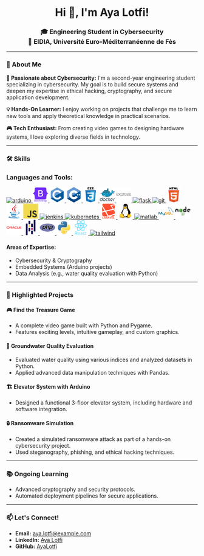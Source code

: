   <h1 align="center">Hi 👋, I'm Aya Lotfi!</h1>
  <h3 align="center">🎓 Engineering Student in Cybersecurity <br>📍 EIDIA, Université Euro-Méditerranéenne de Fès</h3>

  <hr>

  <h3>🚀 About Me</h3>
  <p><strong>🔐 Passionate about Cybersecurity:</strong> I'm a second-year engineering student specializing in cybersecurity. My goal is to build secure systems and deepen my expertise in ethical hacking, cryptography, and secure application development.</p>
  <p><strong>💡 Hands-On Learner:</strong> I enjoy working on projects that challenge me to learn new tools and apply theoretical knowledge in practical scenarios.</p>
  <p><strong>🎮 Tech Enthusiast:</strong> From creating video games to designing hardware systems, I love exploring diverse fields in technology.</p>

  <hr>

  <h3>🛠️ Skills</h3>
  <h3 align="left">Languages and Tools:</h3>
<p align="left"> <a href="https://www.arduino.cc/" target="_blank" rel="noreferrer"> <img src="https://cdn.worldvectorlogo.com/logos/arduino-1.svg" alt="arduino" width="40" height="40"/> </a> <a href="https://getbootstrap.com" target="_blank" rel="noreferrer"> <img src="https://raw.githubusercontent.com/devicons/devicon/master/icons/bootstrap/bootstrap-plain-wordmark.svg" alt="bootstrap" width="40" height="40"/> </a> <a href="https://www.cprogramming.com/" target="_blank" rel="noreferrer"> <img src="https://raw.githubusercontent.com/devicons/devicon/master/icons/c/c-original.svg" alt="c" width="40" height="40"/> </a> <a href="https://www.w3schools.com/cpp/" target="_blank" rel="noreferrer"> <img src="https://raw.githubusercontent.com/devicons/devicon/master/icons/cplusplus/cplusplus-original.svg" alt="cplusplus" width="40" height="40"/> </a> <a href="https://www.w3schools.com/css/" target="_blank" rel="noreferrer"> <img src="https://raw.githubusercontent.com/devicons/devicon/master/icons/css3/css3-original-wordmark.svg" alt="css3" width="40" height="40"/> </a> <a href="https://www.docker.com/" target="_blank" rel="noreferrer"> <img src="https://raw.githubusercontent.com/devicons/devicon/master/icons/docker/docker-original-wordmark.svg" alt="docker" width="40" height="40"/> </a> <a href="https://expressjs.com" target="_blank" rel="noreferrer"> <img src="https://raw.githubusercontent.com/devicons/devicon/master/icons/express/express-original-wordmark.svg" alt="express" width="40" height="40"/> </a> <a href="https://flask.palletsprojects.com/" target="_blank" rel="noreferrer"> <img src="https://www.vectorlogo.zone/logos/pocoo_flask/pocoo_flask-icon.svg" alt="flask" width="40" height="40"/> </a> <a href="https://git-scm.com/" target="_blank" rel="noreferrer"> <img src="https://www.vectorlogo.zone/logos/git-scm/git-scm-icon.svg" alt="git" width="40" height="40"/> </a> <a href="https://www.w3.org/html/" target="_blank" rel="noreferrer"> <img src="https://raw.githubusercontent.com/devicons/devicon/master/icons/html5/html5-original-wordmark.svg" alt="html5" width="40" height="40"/> </a> <a href="https://www.java.com" target="_blank" rel="noreferrer"> <img src="https://raw.githubusercontent.com/devicons/devicon/master/icons/java/java-original.svg" alt="java" width="40" height="40"/> </a> <a href="https://developer.mozilla.org/en-US/docs/Web/JavaScript" target="_blank" rel="noreferrer"> <img src="https://raw.githubusercontent.com/devicons/devicon/master/icons/javascript/javascript-original.svg" alt="javascript" width="40" height="40"/> </a> <a href="https://www.jenkins.io" target="_blank" rel="noreferrer"> <img src="https://www.vectorlogo.zone/logos/jenkins/jenkins-icon.svg" alt="jenkins" width="40" height="40"/> </a> <a href="https://kubernetes.io" target="_blank" rel="noreferrer"> <img src="https://www.vectorlogo.zone/logos/kubernetes/kubernetes-icon.svg" alt="kubernetes" width="40" height="40"/> </a> <a href="https://laravel.com/" target="_blank" rel="noreferrer"> <img src="https://raw.githubusercontent.com/devicons/devicon/master/icons/laravel/laravel-plain-wordmark.svg" alt="laravel" width="40" height="40"/> </a> <a href="https://www.linux.org/" target="_blank" rel="noreferrer"> <img src="https://raw.githubusercontent.com/devicons/devicon/master/icons/linux/linux-original.svg" alt="linux" width="40" height="40"/> </a> <a href="https://www.mathworks.com/" target="_blank" rel="noreferrer"> <img src="https://upload.wikimedia.org/wikipedia/commons/2/21/Matlab_Logo.png" alt="matlab" width="40" height="40"/> </a> <a href="https://www.mysql.com/" target="_blank" rel="noreferrer"> <img src="https://raw.githubusercontent.com/devicons/devicon/master/icons/mysql/mysql-original-wordmark.svg" alt="mysql" width="40" height="40"/> </a> <a href="https://nodejs.org" target="_blank" rel="noreferrer"> <img src="https://raw.githubusercontent.com/devicons/devicon/master/icons/nodejs/nodejs-original-wordmark.svg" alt="nodejs" width="40" height="40"/> </a> <a href="https://www.oracle.com/" target="_blank" rel="noreferrer"> <img src="https://raw.githubusercontent.com/devicons/devicon/master/icons/oracle/oracle-original.svg" alt="oracle" width="40" height="40"/> </a> <a href="https://pandas.pydata.org/" target="_blank" rel="noreferrer"> <img src="https://raw.githubusercontent.com/devicons/devicon/2ae2a900d2f041da66e950e4d48052658d850630/icons/pandas/pandas-original.svg" alt="pandas" width="40" height="40"/> </a> <a href="https://www.php.net" target="_blank" rel="noreferrer"> <img src="https://raw.githubusercontent.com/devicons/devicon/master/icons/php/php-original.svg" alt="php" width="40" height="40"/> </a> <a href="https://www.python.org" target="_blank" rel="noreferrer"> <img src="https://raw.githubusercontent.com/devicons/devicon/master/icons/python/python-original.svg" alt="python" width="40" height="40"/> </a> <a href="https://reactjs.org/" target="_blank" rel="noreferrer"> <img src="https://raw.githubusercontent.com/devicons/devicon/master/icons/react/react-original-wordmark.svg" alt="react" width="40" height="40"/> </a> <a href="https://tailwindcss.com/" target="_blank" rel="noreferrer"> <img src="https://www.vectorlogo.zone/logos/tailwindcss/tailwindcss-icon.svg" alt="tailwind" width="40" height="40"/> </a> </p>

  <h4>Areas of Expertise:</h4>
  <ul>
    <li>Cybersecurity & Cryptography</li>
    <li>Embedded Systems (Arduino projects)</li>
    <li>Data Analysis (e.g., water quality evaluation with Python)</li>
  </ul>

  <hr>

  <h3>🌟 Highlighted Projects</h3>
  <h4>🎮 Find the Treasure Game</h4>
  <ul>
    <li>A complete video game built with Python and Pygame.</li>
    <li>Features exciting levels, intuitive gameplay, and custom graphics.</li>
  </ul>

  <h4>🚰 Groundwater Quality Evaluation</h4>
  <ul>
    <li>Evaluated water quality using various indices and analyzed datasets in Python.</li>
    <li>Applied advanced data manipulation techniques with Pandas.</li>
  </ul>

  <h4>🏗️ Elevator System with Arduino</h4>
  <ul>
    <li>Designed a functional 3-floor elevator system, including hardware and software integration.</li>
  </ul>

  <h4>🔒 Ransomware Simulation</h4>
  <ul>
    <li>Created a simulated ransomware attack as part of a hands-on cybersecurity project.</li>
    <li>Used steganography, phishing, and ethical hacking techniques.</li>
  </ul>

  <hr>

  <h3>📚 Ongoing Learning</h3>
  <ul>
    <li>Advanced cryptography and security protocols.</li>
    <li>Automated deployment pipelines for secure applications.</li>
  </ul>

  <hr>

  <h3>📫 Let's Connect!</h3>
  <ul>
    <li><strong>Email:</strong> <a href="mailto:aya.lotfi@example.com">aya.lotfi@example.com</a></li>
    <li><strong>LinkedIn:</strong> <a href="https://linkedin.com/in/aya-lotfi" target="_blank">Aya Lotfi</a></li>
    <li><strong>GitHub:</strong> <a href="https://github.com/ayalotfi" target="_blank">AyaLotfi</a></li>
  </ul>

</body>
</html>
